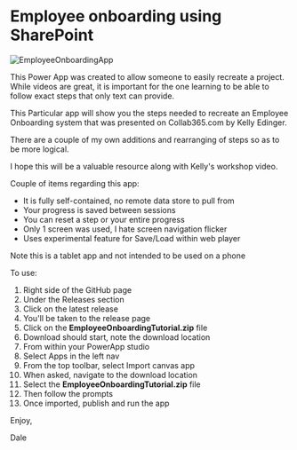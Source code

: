 # Employee onboarding using SharePoint

![EmployeeOnboardingApp](https://user-images.githubusercontent.com/2302848/238684922-141c0751-9d4c-41b1-ae47-794347836268.png)

This Power App was created to allow someone to easily recreate a project. While videos are great, it is important for the one learning to be able to follow exact steps that only text can provide.

This Particular app will show you the steps needed to recreate an Employee Onboarding system that was presented on Collab365.com by Kelly Edinger.

There are a couple of my own additions and rearranging of steps so as to be more logical.

I hope this will be a valuable resource along with Kelly's workshop video.

Couple of items regarding this app:

- It is fully self-contained, no remote data store to pull from
- Your progress is saved between sessions
- You can reset a step or your entire progress
- Only 1 screen was used, I hate screen navigation flicker
- Uses experimental feature for Save/Load within web player

Note this is a tablet app and not intended to be used on a phone

To use:

1. Right side of the GitHub page
2. Under the Releases section
3. Click on the latest release
4. You'll be taken to the release page
5. Click on the **EmployeeOnboardingTutorial.zip** file
6. Download should start, note the download location
7. From within your PowerApp studio
8. Select Apps in the left nav
9. From the top toolbar, select Import canvas app
10. When asked, navigate to the download location
11. Select the **EmployeeOnboardingTutorial.zip** file
12. Then follow the prompts
13. Once imported, publish and run the app

Enjoy,

Dale
